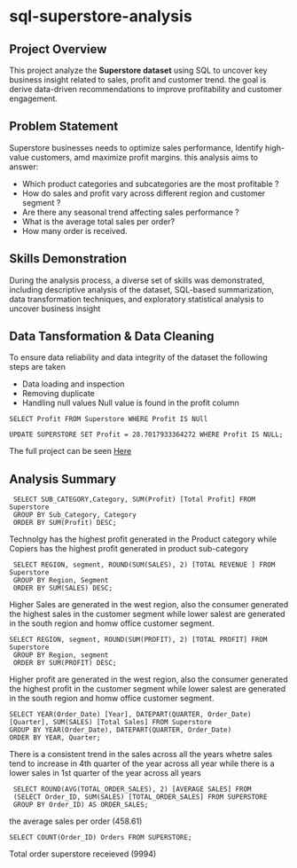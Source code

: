 # sql-superstore-analysis
## Project Overview 
This project analyze the **Superstore dataset** using SQL to uncover key business insight related to sales, profit and customer trend. the goal is derive data-driven recommendations to improve profitability and customer engagement.
## Problem Statement
Superstore businesses needs to optimize sales performance, Identify high-value customers, amd maximize profit margins. this analysis aims to answer:
- Which product categories and subcategories are the most profitable ?
- How do sales and profit vary across different region and customer segment ?
- Are there any seasonal trend affecting sales performance ?
- What is the average total sales per order?
- How many order is received.
## Skills Demonstration
During the analysis process, a diverse set of skills was demonstrated, including descriptive analysis of the dataset, SQL-based summarization, data transformation techniques, and exploratory statistical analysis to uncover business insight
 ## Data Tansformation & Data Cleaning
 To ensure data reliability and data integrity of the dataset the following steps are taken
 - Data loading and inspection
 - Removing duplicate
 - Handling null values Null value is found in the profit column

``` 
SELECT Profit FROM Superstore WHERE Profit IS NUll
```

```
UPDATE SUPERSTORE SET Profit = 28.7017933364272 WHERE Profit IS NULL;
 ```


The full project can be seen [Here](https://github.com/kolex24/sql-superstore-analysis/blob/main/SQLQuery_SUPERSTORE.sql)

## Analysis Summary
```
 SELECT SUB_CATEGORY,Category, SUM(Profit) [Total Profit] FROM Superstore
 GROUP BY Sub_Category, Category
 ORDER BY SUM(Profit) DESC;
 ```

Technolgy has the highest profit generated in the Product category while Copiers has the highest profit generated in product sub-category

```
 SELECT REGION, segment, ROUND(SUM(SALES), 2) [TOTAL REVENUE ] FROM Superstore
 GROUP BY Region, Segment
 ORDER BY SUM(SALES) DESC;
```

Higher Sales are generated in the west region, also the consumer generated the highest sales in the customer segment while lower salest are generated in the south region and homw office customer segment.

```
SELECT REGION, segment, ROUND(SUM(PROFIT), 2) [TOTAL PROFIT] FROM Superstore
 GROUP BY Region, segment
 ORDER BY SUM(PROFIT) DESC;
```

Higher profit are generated in the west region, also the consumer generated the highest profit in the customer segment while lower salest are generated in the south region and homw office customer segment.

```
SELECT YEAR(Order_Date) [Year], DATEPART(QUARTER, Order_Date) [Quarter], SUM(SALES) [Total Sales] FROM Superstore
GROUP BY YEAR(Order_Date), DATEPART(QUARTER, Order_Date)
ORDER BY YEAR, Quarter;
```

There is a consistent trend in the sales across all the years whetre sales tend to increase in 4th quarter of the year across all year while there is a lower sales in 1st quarter of the year across all years

```
 SELECT ROUND(AVG(TOTAL_ORDER_SALES), 2) [AVERAGE SALES] FROM 
 (SELECT Order_ID, SUM(SALES) [TOTAL_ORDER_SALES] FROM SUPERSTORE 
 GROUP BY Order_ID) AS ORDER_SALES;
```

the  average sales per order (458.61)

```
SELECT COUNT(Order_ID) Orders FROM SUPERSTORE;
```

Total order superstore receieved (9994)
